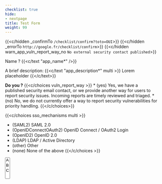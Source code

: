 ```yaml
---
checklist: true
hide:
- nextpage
title: Test Form
weight: 99
---
```


{{<c/hidden _confirmTo `/checklist/confirm?toto=OUI`>}}
{{<c/hidden _errorTo `http://google.fr/checklist/confirm`>}}
{{<c/hidden warn_app_vuln_report_way_no `No external security contact published`>}}

Name ?
{{<c/text "app_name*" />}}

A brief description:
{{<c/text "app_description*" multi >}}
Lorem placeholder
{{</c/text>}}



**Do you ?**
{{<c/choices vuln_report_way >}}
    * (yes) Yes, we have a published security email contact, or we provide another way for users to report security issues. Incoming reports are timely reviewed and triaged.
    * (no) No, we do not currently offer a way to report security vulnerabilities for priority handling.
{{</c/choices>}}


{{<c/choices sso_mechanisms multi >}}
* (SAML2) SAML 2.0
* (OpenIDConnectOAuth2) OpenID Connect / OAuth2 Login
* (OpenID2) OpenID 2.0
* (LDAP) LDAP / Active Directory
* (other) Other
* (none) None of the above
{{</c/choices >}}


<select name="test" multiple="">
	<option>A</option>
	<option>B</option>
	<option>C</option>
</select>
